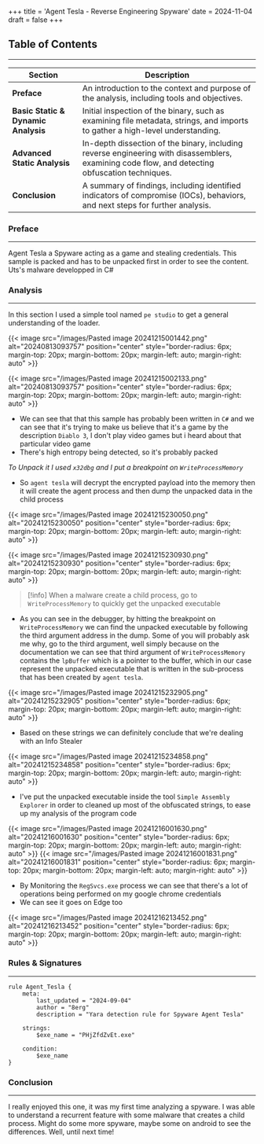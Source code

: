 +++
title = 'Agent Tesla - Reverse Engineering Spyware'
date = 2024-11-04
draft = false
+++

## Table of Contents
--- 


| **Section**                         | **Description**                                                                                                                                 |
| ----------------------------------- | ----------------------------------------------------------------------------------------------------------------------------------------------- |
| **Preface**                         | An introduction to the context and purpose of the analysis, including tools and objectives.                                                     |
| **Basic Static & Dynamic Analysis** | Initial inspection of the binary, such as examining file metadata, strings, and imports to gather a high-level understanding.                   |
| **Advanced Static Analysis**        | In-depth dissection of the binary, including reverse engineering with disassemblers, examining code flow, and detecting obfuscation techniques. |
| **Conclusion**                      | A summary of findings, including identified indicators of compromise (IOCs), behaviors, and next steps for further analysis.                    |


### Preface
---

Agent Tesla a Spyware acting as a game and stealing credentials. This sample is packed and has to be unpacked first in order to see the content. Uts's malware developped in C#



### Analysis
---

In this section I used a simple tool named `pe studio` to get a general understanding of the loader.

{{< image src="/images/Pasted image 20241215001442.png" alt="20240813093757" position="center" style="border-radius: 6px; margin-top: 20px; margin-bottom: 20px; margin-left: auto; margin-right: auto" >}}

{{< image src="/images/Pasted image 20241215002133.png" alt="20240813093757" position="center" style="border-radius: 6px; margin-top: 20px; margin-bottom: 20px; margin-left: auto; margin-right: auto" >}}

- We can see that that this sample has probably been written in `C#` and we can see that it's trying to make us believe that it's a game by the description `Diablo 3`, I don't play video games but i heard about that particular video game
- There's high entropy being detected, so it's probably packed


*To Unpack it I used `x32dbg` and I put a breakpoint on `WriteProcessMemory`*

- So `agent tesla` will decrypt the encrypted payload into the memory then it will create the agent process and then dump the unpacked data in the child process

{{< image src="/images/Pasted image 20241215230050.png" alt="20241215230050" position="center" style="border-radius: 6px; margin-top: 20px; margin-bottom: 20px; margin-left: auto; margin-right: auto" >}}

{{< image src="/images/Pasted image 20241215230930.png" alt="20241215230930" position="center" style="border-radius: 6px; margin-top: 20px; margin-bottom: 20px; margin-left: auto; margin-right: auto" >}}

  > [!info] When a malware create a child process, go to `WriteProcessMemory` to quickly get the unpacked executable
  

- As you can see in the debugger, by hitting the breakpoint on `WriteProcessMemory` we can find the unpacked executable by following the third argument address in the dump. Some of you will probably ask me why, go to the third argument, well simply because on the documentation we can see that third argument of `WriteProcessMemory` contains the `lpBuffer` which is a pointer to the buffer, which in our case represent the unpacked executable that is written in the sub-process that has been created by `agent tesla`.

{{< image src="/images/Pasted image 20241215232905.png" alt="20241215232905" position="center" style="border-radius: 6px; margin-top: 20px; margin-bottom: 20px; margin-left: auto; margin-right: auto" >}}

- Based on these strings we can definitely conclude that we're dealing with an Info Stealer

{{< image src="/images/Pasted image 20241215234858.png" alt="20241215234858" position="center" style="border-radius: 6px; margin-top: 20px; margin-bottom: 20px; margin-left: auto; margin-right: auto" >}}

- I've put the unpacked executable inside the tool `Simple Assembly Explorer` in order to cleaned up most of the obfuscated strings, to ease up my analysis of the program code

{{< image src="/images/Pasted image 20241216001630.png" alt="20241216001630" position="center" style="border-radius: 6px; margin-top: 20px; margin-bottom: 20px; margin-left: auto; margin-right: auto" >}}
{{< image src="/images/Pasted image 20241216001831.png" alt="20241216001831" position="center" style="border-radius: 6px; margin-top: 20px; margin-bottom: 20px; margin-left: auto; margin-right: auto" >}}
- By Monitoring the `RegSvcs.exe` process we can see that there's a lot of operations being performed on my google chrome credentials
- We can see it goes on Edge too

{{< image src="/images/Pasted image 20241216213452.png" alt="20241216213452" position="center" style="border-radius: 6px; margin-top: 20px; margin-bottom: 20px; margin-left: auto; margin-right: auto" >}}


### Rules & Signatures
---

```
rule Agent_Tesla { 
    meta: 
        last_updated = "2024-09-04"
        author = "8erg"
        description = "Yara detection rule for Spyware Agent Tesla"

    strings:
        $exe_name = "PHjZfdZvEt.exe" 

    condition:
        $exe_name
}
```


### Conclusion
--- 

I really enjoyed this one, it was my first time analyzing a spyware.
I was able to understand a recurrent feature with some malware that creates a child process.
Might do some more spyware, maybe some on android to see the differences.
Well, until next time!
